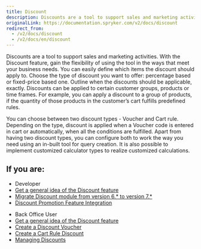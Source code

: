 ```yaml
---
title: Discount
description: Discounts are a tool to support sales and marketing activities. Gain the flexibility of using the tool in the ways that meet your business needs.
originalLink: https://documentation.spryker.com/v2/docs/discount
redirect_from:
  - /v2/docs/discount
  - /v2/docs/en/discount
---
```


Discounts are a tool to support sales and marketing activities. With the Discount feature, gain the flexibility of using the tool in the ways that meet your business needs. You can easily define which items the discount should apply to. Choose the type of discount you want to offer: percentage based or fixed-price based one. Outline when the discounts should be applicable, exactly. Discounts can be applied to certain customer groups, products or time frames. For example, you can apply a discount to a group of products, if the quantity of those products in the customer’s cart fulfills predefined rules.

You can choose between two discount types - Voucher and Cart rule. Depending on the type, discount is applied when a Voucher code is entered in cart or automatically, when all the conditions are fulfilled. Apart from having two discount types, you can configure both to work the way you need using an in-built tool for query creation. It is also possible to implement customized calculator types to realize customized calculations.

## If you are:

<div class="mr-container">
    <div class="mr-list-container">
        <!-- col1 -->
        <div class="mr-col">
            <ul class="mr-list mr-list-green">
                <li class="mr-title">Developer</li>
                <li><a href="https://documentation.spryker.com/v2/docs/discount-feature-overview-201903">Get a general idea of the Discount feature</a></li>
                <li><a href="https://documentation.spryker.com/v2/docs/mg-discount#upgrading-from-version-6---to-version-7--" class="mr-link">Migrate Discount module from version 6.* to version 7.*</a></li>
                <li><a href="https://documentation.spryker.com/v2/docs/discount-promotion-feature-integration" class="mr-link">Discount Promotion Feature Integration</a></li>
            </ul>
        </div>
        <!-- col2 -->
        <div class="mr-col">
            <ul class="mr-list mr-list-blue">
                <li class="mr-title"> Back Office User</li>
                <li><a href="https://documentation.spryker.com/v2/docs/discount-feature-overview-201903">Get a general idea of the Discount feature</a></li>
                <li><a href="https://documentation.spryker.com/v2/docs/creating-a-discount-voucher" class="mr-link">Create a Discount Voucher</a></li>
                <li><a href="https://documentation.spryker.com/v2/docs/creating-a-cart-rule-discount" class="mr-link">Create a Cart Rule Discount</a></li>
                 <li><a href="https://documentation.spryker.com/v2/docs/managing-discounts" class="mr-link">Managing Discounts</a></li>
            </ul>
        </div>
    </div>
</div>
